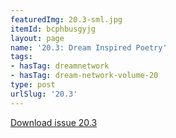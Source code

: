 ```yaml
---
featuredImg: 20.3-sml.jpg
itemId: bcphbusgyjg
layout: page
name: '20.3: Dream Inspired Poetry'
tags:
- hasTag: dreamnetwork
- hasTag: dream-network-volume-20
type: post
urlSlug: '20.3'
---
```

<a href="../files/pdfs/Volume_20/20.3_poetry.pdf" download="">Download issue 20.3</a>